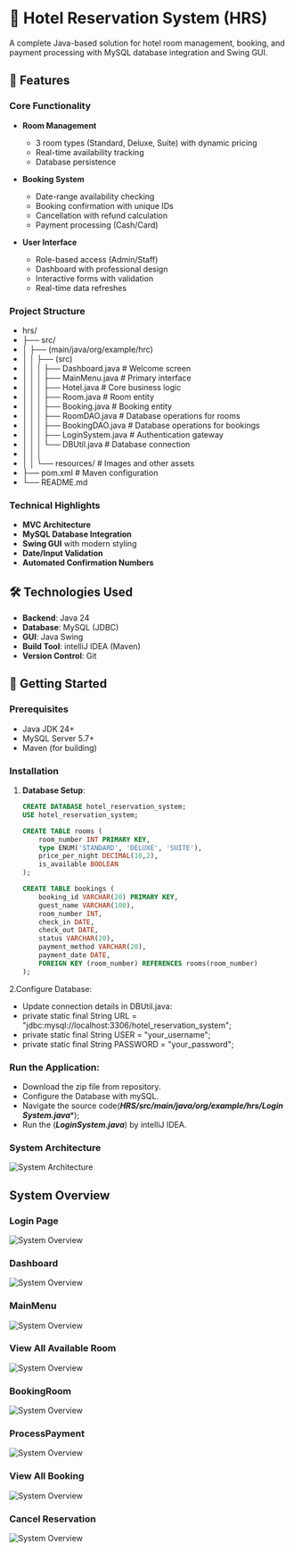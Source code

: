 # 🏨 Hotel Reservation System (HRS)

A complete Java-based solution for hotel room management, booking, and payment processing with MySQL database integration and Swing GUI.

## 🌟 Features

### Core Functionality
- **Room Management**
    - 3 room types (Standard, Deluxe, Suite) with dynamic pricing
    - Real-time availability tracking
    - Database persistence
 
- **Booking System**
    - Date-range availability checking
    - Booking confirmation with unique IDs
    - Cancellation with refund calculation
    - Payment processing (Cash/Card)

- **User Interface**
    - Role-based access (Admin/Staff)
    - Dashboard with professional design
    - Interactive forms with validation
    - Real-time data refreshes
  
### Project Structure
- hrs/
- ├── src/
- │   ├── (main/java/org/example/hrc)
- │   │   ├──    (src)
- │   │   │       ├── Dashboard.java         # Welcome screen
- │   │   │       ├── MainMenu.java          # Primary interface
- │   │   │       ├── Hotel.java             # Core business logic
- │   │   │       ├── Room.java              # Room entity
- │   │   │       ├── Booking.java           # Booking entity
- │   │   │       ├── RoomDAO.java           # Database operations for rooms
- │   │   │       ├── BookingDAO.java        # Database operations for bookings
- │   │   │       ├── LoginSystem.java       # Authentication gateway
- │   │   │       └── DBUtil.java            # Database connection
- │   │   │ 
- │   │   └── resources/                 # Images and other assets
- ├── pom.xml                            # Maven configuration
- └── README.md 

### Technical Highlights
- **MVC Architecture**
- **MySQL Database Integration**
- **Swing GUI** with modern styling
- **Date/Input Validation**
- **Automated Confirmation Numbers**

## 🛠️ Technologies Used

- **Backend**: Java 24 
- **Database**: MySQL (JDBC)
- **GUI**: Java Swing
- **Build Tool**: intelliJ IDEA (Maven)
- **Version Control**: Git

## 🚀 Getting Started

### Prerequisites
- Java JDK 24+
- MySQL Server 5.7+
- Maven (for building)

### Installation
1. **Database Setup**:
   ```sql
   CREATE DATABASE hotel_reservation_system;
   USE hotel_reservation_system;
   
   CREATE TABLE rooms (
       room_number INT PRIMARY KEY,
       type ENUM('STANDARD', 'DELUXE', 'SUITE'),
       price_per_night DECIMAL(10,2),
       is_available BOOLEAN
   );
   
   CREATE TABLE bookings (
       booking_id VARCHAR(20) PRIMARY KEY,
       guest_name VARCHAR(100),
       room_number INT,
       check_in DATE,
       check_out DATE,
       status VARCHAR(20),
       payment_method VARCHAR(20),
       payment_date DATE,
       FOREIGN KEY (room_number) REFERENCES rooms(room_number)
   );
2.Configure Database:
- Update connection details in DBUtil.java:
- private static final String URL = "jdbc:mysql://localhost:3306/hotel_reservation_system";
- private static final String USER = "your_username";
- private static final String PASSWORD = "your_password";
### Run the Application:
- Download the zip file from repository.
- Configure the Database with mySQL.
- Navigate the source code(***HRS/src/main/java/org/example/hrs/Login System.java****);
- Run the (***LoginSystem.java***) by intelliJ IDEA.

### System Architecture
  ![System Architecture](Screenshot/Diagram.png)  
## System Overview
### Login Page
![System Overview](Screenshot/Login.png)  

### Dashboard
![System Overview](Screenshot/Dashboard.png) 

### MainMenu
![System Overview](Screenshot/MainMenu.png)

### View All Available Room
![System Overview](Screenshot/AllRoom.png)

### BookingRoom
![System Overview](Screenshot/BookingRoom.png)
### ProcessPayment
![System Overview](Screenshot/processPayment.png)
### View All Booking
![System Overview](Screenshot/AllBooking.png)
### Cancel Reservation 
![System Overview](Screenshot/cancel.png)








